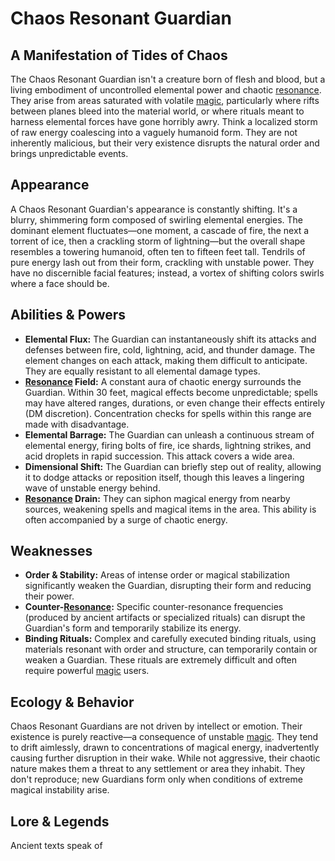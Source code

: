 # Chaos Resonant Guardian

## A Manifestation of Tides of Chaos

The Chaos Resonant Guardian isn't a creature born of flesh and blood, but a living embodiment of uncontrolled elemental power and chaotic [resonance](/structure/mechanic/resonance.md). They arise from areas saturated with volatile [magic](/structure/mechanic/magic.md), particularly where rifts between planes bleed into the material world, or where rituals meant to harness elemental forces have gone horribly awry.  Think a localized storm of raw energy coalescing into a vaguely humanoid form.  They are not inherently malicious, but their very existence disrupts the natural order and brings unpredictable events.

## Appearance

A Chaos Resonant Guardian's appearance is constantly shifting. It's a blurry, shimmering form composed of swirling elemental energies. The dominant element fluctuates—one moment, a cascade of fire, the next a torrent of ice, then a crackling storm of lightning—but the overall shape resembles a towering humanoid, often ten to fifteen feet tall.  Tendrils of pure energy lash out from their form, crackling with unstable power. They have no discernible facial features; instead, a vortex of shifting colors swirls where a face should be.

## Abilities & Powers

*   **Elemental Flux:**  The Guardian can instantaneously shift its attacks and defenses between fire, cold, lightning, acid, and thunder damage. The element changes on each attack, making them difficult to anticipate.  They are equally resistant to all elemental damage types.
*   **[Resonance](/structure/mechanic/resonance.md) Field:** A constant aura of chaotic energy surrounds the Guardian.  Within 30 feet, magical effects become unpredictable; spells may have altered ranges, durations, or even change their effects entirely (DM discretion).  Concentration checks for spells within this range are made with disadvantage.
*   **Elemental Barrage:** The Guardian can unleash a continuous stream of elemental energy, firing bolts of fire, ice shards, lightning strikes, and acid droplets in rapid succession.  This attack covers a wide area.
*   **Dimensional Shift:**  The Guardian can briefly step out of reality, allowing it to dodge attacks or reposition itself, though this leaves a lingering wave of unstable energy behind.
*   **[Resonance](/structure/mechanic/resonance.md) Drain:**  They can siphon magical energy from nearby sources, weakening spells and magical items in the area.  This ability is often accompanied by a surge of chaotic energy.

## Weaknesses

*   **Order & Stability:** Areas of intense order or magical stabilization significantly weaken the Guardian, disrupting their form and reducing their power.
*   **Counter-[Resonance](/structure/mechanic/resonance.md):** Specific counter-resonance frequencies (produced by ancient artifacts or specialized rituals) can disrupt the Guardian's form and temporarily stabilize its energy.
*   **Binding Rituals:**  Complex and carefully executed binding rituals, using materials resonant with order and structure, can temporarily contain or weaken a Guardian. These rituals are extremely difficult and often require powerful [magic](/structure/mechanic/magic.md) users.

## Ecology & Behavior

Chaos Resonant Guardians are not driven by intellect or emotion. Their existence is purely reactive—a consequence of unstable [magic](/structure/mechanic/magic.md). They tend to drift aimlessly, drawn to concentrations of magical energy, inadvertently causing further disruption in their wake. While not aggressive, their chaotic nature makes them a threat to any settlement or area they inhabit. They don't reproduce; new Guardians form only when conditions of extreme magical instability arise.

## Lore & Legends

Ancient texts speak of 
